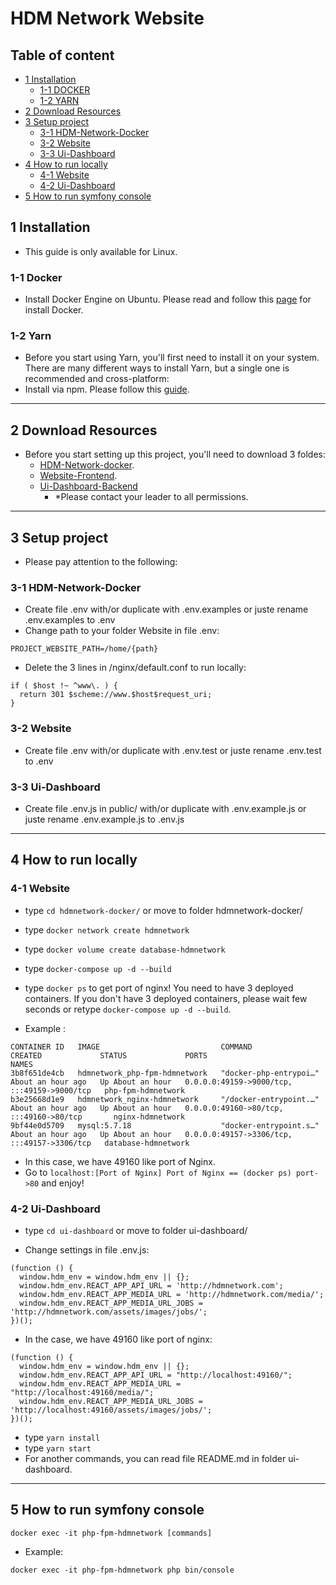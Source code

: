 # HDM Network Website 

## Table of content
- [1 Installation](#1-installation)
  - [1-1 DOCKER](#1-1-docker)
  - [1-2 YARN](#1-2-yarn)
- [2 Download Resources](#2-download-resources)
- [3 Setup project](#3-setup-project)
  - [3-1 HDM-Network-Docker](#3-1-hdm-network-docker)
  - [3-2 Website](#3-2-website)
  - [3-3 Ui-Dashboard](3-3-ui-dashboard)
- [4 How to run locally](#4-how-to-run-locally)
  - [4-1 Website](#4-1-website)
  - [4-2 Ui-Dashboard](#4-2-ui-dashboard)
- [5 How to run symfony console](#5-how-to-run-symfony-console)

## 1 Installation
  - This guide is only available for Linux.

  ### 1-1 Docker
  - Install Docker Engine on Ubuntu. Please read and follow this [page](https://docs.docker.com/engine/install/ubuntu/) for install Docker.

  ### 1-2 Yarn
  - Before you start using Yarn, you'll first need to install it on your system. There are many different ways to install Yarn, but a single one is recommended and cross-platform: 
  - Install via npm. Please follow this [guide](https://classic.yarnpkg.com/en/docs/install/#debian-stable).

----
## 2 Download Resources
  - Before you start setting up this project, you'll need to download 3 foldes:
    - [HDM-Network-docker](https://github.com/hdm-infra/hdmnetwork-docker).
    - [Website-Frontend](https://github.com/hdmnetwork/website).
    - [Ui-Dashboard-Backend](https://github.com/hdmnetwork/ui-dashboard)
      - *Please contact your leader to all permissions.

----

## 3 Setup project
- Please pay attention to the following:

### 3-1 HDM-Network-Docker
- Create file .env with/or duplicate with .env.examples or juste rename .env.examples to .env
- Change path to your folder Website in file .env:

```
PROJECT_WEBSITE_PATH=/home/{path}
```

- Delete the 3 lines in /nginx/default.conf to run locally:
```
if ( $host !~ ^www\. ) {
  return 301 $scheme://www.$host$request_uri;
}
```

### 3-2 Website
- Create file .env with/or duplicate with .env.test or juste rename .env.test to .env

### 3-3 Ui-Dashboard
- Create file .env.js in public/ with/or duplicate with .env.example.js or juste rename .env.example.js to .env.js

----
## 4 How to run locally

### 4-1 Website
- type `cd hdmnetwork-docker/` or move to folder hdmnetwork-docker/
- type `docker network create hdmnetwork`
- type `docker volume create database-hdmnetwork`
- type `docker-compose up -d --build`

- type `docker ps` to get port of nginx! You need to have 3 deployed containers. If you don't have 3 deployed containers, please wait few seconds or retype `docker-compose up -d --build`.
- Example :
```
CONTAINER ID   IMAGE                           COMMAND                  CREATED             STATUS             PORTS                                         NAMES
3b8f651de4cb   hdmnetwork_php-fpm-hdmnetwork   "docker-php-entrypoi…"   About an hour ago   Up About an hour   0.0.0.0:49159->9000/tcp, :::49159->9000/tcp   php-fpm-hdmnetwork
b3e25668d1e9   hdmnetwork_nginx-hdmnetwork     "/docker-entrypoint.…"   About an hour ago   Up About an hour   0.0.0.0:49160->80/tcp, :::49160->80/tcp       nginx-hdmnetwork
9bf44e0d5709   mysql:5.7.18                    "docker-entrypoint.s…"   About an hour ago   Up About an hour   0.0.0.0:49157->3306/tcp, :::49157->3306/tcp   database-hdmnetwork
```
- In this case, we have 49160 like port of Nginx.
- Go to `localhost:[Port of Nginx] Port of Nginx == (docker ps) port->80` and enjoy!


### 4-2 Ui-Dashboard
- type `cd ui-dashboard` or move to folder ui-dashboard/

- Change settings in file .env.js: 
```
(function () {
  window.hdm_env = window.hdm_env || {};
  window.hdm_env.REACT_APP_API_URL = 'http://hdmnetwork.com';
  window.hdm_env.REACT_APP_MEDIA_URL = 'http://hdmnetwork.com/media/';
  window.hdm_env.REACT_APP_MEDIA_URL_JOBS = 'http://hdmnetwork.com/assets/images/jobs/'; 
})();
```

- In the case, we have 49160 like port of nginx:
```
(function () {
  window.hdm_env = window.hdm_env || {};
  window.hdm_env.REACT_APP_API_URL = "http://localhost:49160/";
  window.hdm_env.REACT_APP_MEDIA_URL = "http://localhost:49160/media/";
  window.hdm_env.REACT_APP_MEDIA_URL_JOBS = 'http://localhost:49160/assets/images/jobs/'; 
})();
```

- type `yarn install`
- type `yarn start`
- For another commands, you can read file README.md in folder ui-dashboard.

----
## 5 How to run symfony console
``` 
docker exec -it php-fpm-hdmnetwork [commands]
```

- Example:
``` 
docker exec -it php-fpm-hdmnetwork php bin/console 
```
